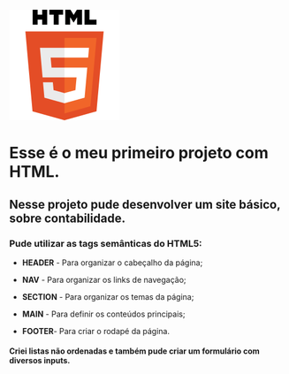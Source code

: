 ![HTML5-CSS-como-se-cria-um-site](/src/img/HTML5-CSS-como-se-cria-um-site.png)

# Esse é o meu primeiro projeto com HTML.

## Nesse projeto pude desenvolver um site básico, sobre contabilidade.

### Pude utilizar as tags semânticas do HTML5:

- **HEADER** - Para organizar o cabeçalho da página;

- **NAV** - Para organizar os links de navegação;

- **SECTION** - Para organizar os temas da página;

- **MAIN** - Para definir os conteúdos principais;

- **FOOTER**- Para criar o rodapé da página.

#### Criei **listas não ordenadas** e também pude criar um **formulário** com diversos inputs.

